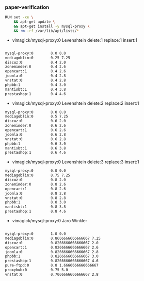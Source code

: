 ### paper-verification

```bash
RUN set -xe \
    && apt-get update \
    && apt-get install -y mysql-proxy \
    && rm -rf /var/lib/apt/lists/*
```
* vimagick/mysql-proxy:0 Levenshtein delete:1 replace:1 insert:1
```bash

mysql-proxy:0        0.0 0.0
mediagoblin:0        0.25 7.25
discuz:0             0.4 2.0
zoneminder:0         0.4 2.6
opencart:1           0.4 2.6
joomla:0             0.4 2.8
vnstat:0             0.4 2.8
phpbb:1              0.4 3.0
mantisbt:1           0.4 3.8
prestashop:1         0.4 4.6

```
* vimagick/mysql-proxy:0 Levenshtein delete:2 replace:2 insert:1
```bash
mysql-proxy:0        0.0 0.0
mediagoblin:0        0.5 7.25
discuz:0             0.6 2.0
zoneminder:0         0.6 2.6
opencart:1           0.6 2.6
joomla:0             0.6 2.8
vnstat:0             0.6 2.8
phpbb:1              0.6 3.0
mantisbt:1           0.6 3.8
prestashop:1         0.6 4.6
```

* vimagick/mysql-proxy:0 Levenshtein delete:3 replace:3 insert:1
```bash
mysql-proxy:0        0.0 0.0
mediagoblin:0        0.75 7.25
discuz:0             0.8 2.0
zoneminder:0         0.8 2.6
opencart:1           0.8 2.6
joomla:0             0.8 2.8
vnstat:0             0.8 2.8
phpbb:1              0.8 3.0
mantisbt:1           0.8 3.8
prestashop:1         0.8 4.6
```

* vimagick/mysql-proxy:0 Jaro Winkler
```bash

mysql-proxy:0        1.0 0.0
mediagoblin:0        0.8666666666666667 7.25
discuz:0             0.8266666666666667 2.0
opencart:1           0.8266666666666667 2.6
joomla:0             0.8266666666666667 2.8
phpbb:1              0.8266666666666667 3.0
prestashop:1         0.8266666666666667 4.6
pure-ftpd:0          0.8 1.6666666666666667
proxyhub:0           0.75 5.0
vnstat:0             0.7066666666666667 2.8
```

